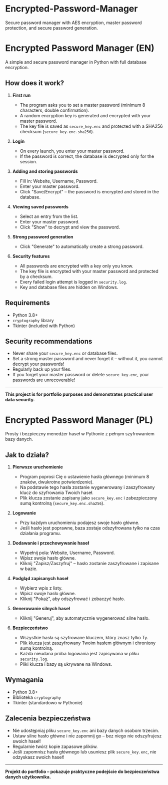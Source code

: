 # Encrypted-Password-Manager
Secure password manager with AES encryption, master password protection, and secure password generation.


# Encrypted Password Manager (EN)

A simple and secure password manager in Python with full database encryption.

## How does it work?

1. **First run**
   - The program asks you to set a master password (minimum 8 characters, double confirmation).
   - A random encryption key is generated and encrypted with your master password.
   - The key file is saved as `secure_key.enc` and protected with a SHA256 checksum (`secure_key.enc.sha256`).

2. **Login**
   - On every launch, you enter your master password.
   - If the password is correct, the database is decrypted only for the session.

3. **Adding and storing passwords**
   - Fill in: Website, Username, Password.
   - Enter your master password.
   - Click "Save/Encrypt" – the password is encrypted and stored in the database.

4. **Viewing saved passwords**
   - Select an entry from the list.
   - Enter your master password.
   - Click "Show" to decrypt and view the password.

5. **Strong password generation**
   - Click "Generate" to automatically create a strong password.

6. **Security features**
   - All passwords are encrypted with a key only you know.
   - The key file is encrypted with your master password and protected by a checksum.
   - Every failed login attempt is logged in `security.log`.
   - Key and database files are hidden on Windows.

## Requirements

- Python 3.8+
- `cryptography` library
- Tkinter (included with Python)

## Security recommendations

- Never share your `secure_key.enc` or database files.
- Set a strong master password and never forget it – without it, you cannot decrypt your passwords!
- Regularly back up your files.
- If you forget your master password or delete `secure_key.enc`, your passwords are unrecoverable!

---

**This project is for portfolio purposes and demonstrates practical user data security.**


# Encrypted Password Manager (PL)

Prosty i bezpieczny menedżer haseł w Pythonie z pełnym szyfrowaniem bazy danych.

## Jak to działa?

1. **Pierwsze uruchomienie**
   - Program poprosi Cię o ustawienie hasła głównego (minimum 8 znaków, dwukrotne potwierdzenie).
   - Na podstawie tego hasła zostanie wygenerowany i zaszyfrowany klucz do szyfrowania Twoich haseł.
   - Plik klucza zostanie zapisany jako `secure_key.enc` i zabezpieczony sumą kontrolną (`secure_key.enc.sha256`).

2. **Logowanie**
   - Przy każdym uruchomieniu podajesz swoje hasło główne.
   - Jeśli hasło jest poprawne, baza zostaje odszyfrowana tylko na czas działania programu.

3. **Dodawanie i przechowywanie haseł**
   - Wypełnij pola: Website, Username, Password.
   - Wpisz swoje hasło główne.
   - Kliknij "Zapisz/Zaszyfruj" – hasło zostanie zaszyfrowane i zapisane w bazie.

4. **Podgląd zapisanych haseł**
   - Wybierz wpis z listy.
   - Wpisz swoje hasło główne.
   - Kliknij "Pokaż", aby odszyfrować i zobaczyć hasło.

5. **Generowanie silnych haseł**
   - Kliknij "Generuj", aby automatycznie wygenerować silne hasło.

6. **Bezpieczeństwo**
   - Wszystkie hasła są szyfrowane kluczem, który znasz tylko Ty.
   - Plik klucza jest zaszyfrowany Twoim hasłem głównym i chroniony sumą kontrolną.
   - Każda nieudana próba logowania jest zapisywana w pliku `security.log`.
   - Pliki klucza i bazy są ukrywane na Windows.

## Wymagania

- Python 3.8+
- Biblioteka `cryptography`
- Tkinter (standardowo w Pythonie)

## Zalecenia bezpieczeństwa

- Nie udostępniaj pliku `secure_key.enc` ani bazy danych osobom trzecim.
- Ustaw silne hasło główne i nie zapomnij go – bez niego nie odszyfrujesz swoich haseł!
- Regularnie twórz kopie zapasowe plików.
- Jeśli zapomnisz hasła głównego lub usuniesz plik `secure_key.enc`, nie odzyskasz swoich haseł!

---

**Projekt do portfolio – pokazuje praktyczne podejście do bezpieczeństwa danych użytkownika.**
